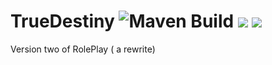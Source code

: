 # TrueDestiny ![Maven Build](https://github.com/chibbi/TrueDestiny/workflows/Maven%20Build/badge.svg?branch=main&event=push) [![](https://tokei.rs/b1/github/chibbi/TrueDestiny)](https://tokei.rs/b1/github/chibbi/TrueDestiny) ![](https://img.shields.io/discord/805424377159090207?label=discord&style=flat&logo=appveyor)
Version two of RolePlay ( a rewrite)
